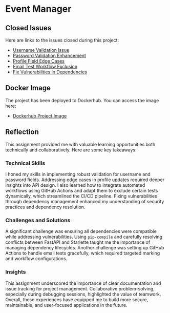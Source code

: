 # Event Manager

## Closed Issues
Here are links to the issues closed during this project:

- [Username Validation Issue](https://github.com/palva39/event_manager/issues/6)
- [Password Validation Enhancement](https://github.com/palva39/event_manager/issues/8)
- [Profile Field Edge Cases](https://github.com/paa39/event_manager/issues/3)
- [Email Test Workflow Exclusion](https://github.com/palva39/event_manager/issues/8)
- [Fix Vulnerabilities in Dependencies](https://github.com/palva39/event_manager/issues/8)

## Docker Image
The project has been deployed to Dockerhub. You can access the image here:

- [Dockerhub Project Image](https://hub.docker.com/r/paa39/devops_demo/tags)

## Reflection
This assignment provided me with valuable learning opportunities both technically and collaboratively. Here are some key takeaways:

### Technical Skills
I honed my skills in implementing robust validation for username and password fields. Addressing edge cases in profile updates required deeper insights into API design. I also learned how to integrate automated workflows using GitHub Actions and adapt them to exclude certain tests dynamically, which streamlined the CI/CD pipeline. Fixing vulnerabilities through dependency management enhanced my understanding of security practices and dependency resolution.

### Challenges and Solutions
A significant challenge was ensuring all dependencies were compatible while addressing vulnerabilities. Using `pip-compile` and carefully resolving conflicts between FastAPI and Starlette taught me the importance of managing dependency lifecycles. Another challenge was setting up GitHub Actions to handle email tests gracefully, which required targeted marking and workflow configurations.

### Insights
This assignment underscored the importance of clear documentation and issue tracking for project management. Collaborative problem-solving, especially during debugging sessions, highlighted the value of teamwork. Overall, these experiences have equipped me to build more secure, maintainable, and user-focused applications in the future.





